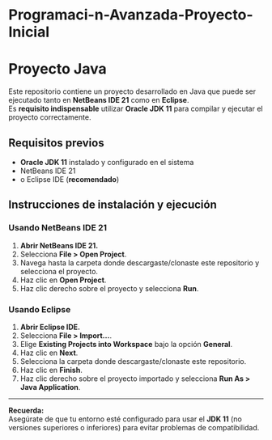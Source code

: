 # Programaci-n-Avanzada-Proyecto-Inicial
# Proyecto Java

Este repositorio contiene un proyecto desarrollado en Java que puede ser ejecutado tanto en **NetBeans IDE 21** como en **Eclipse**.  
Es **requisito indispensable** utilizar **Oracle JDK 11** para compilar y ejecutar el proyecto correctamente.

## Requisitos previos

- **Oracle JDK 11** instalado y configurado en el sistema  
- NetBeans IDE 21   
- o Eclipse IDE (**recomendado**)

## Instrucciones de instalación y ejecución

### Usando NetBeans IDE 21

1. **Abrir NetBeans IDE 21.**
2. Selecciona **File > Open Project**.
3. Navega hasta la carpeta donde descargaste/clonaste este repositorio y selecciona el proyecto.
4. Haz clic en **Open Project**.
5. Haz clic derecho sobre el proyecto y selecciona **Run**.

### Usando Eclipse

1. **Abrir Eclipse IDE.**
2. Selecciona **File > Import...**.
3. Elige **Existing Projects into Workspace** bajo la opción **General**.
4. Haz clic en **Next**.
5. Selecciona la carpeta donde descargaste/clonaste este repositorio.
6. Haz clic en **Finish**.
7. Haz clic derecho sobre el proyecto importado y selecciona **Run As > Java Application**.

---

**Recuerda:**  
Asegúrate de que tu entorno esté configurado para usar el **JDK 11** (no versiones superiores o inferiores) para evitar problemas de compatibilidad.
